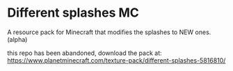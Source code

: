 # Different splashes MC
A resource pack for Minecraft that modifies the splashes to NEW ones. (alpha)

this repo has been abandoned, download the pack at: https://www.planetminecraft.com/texture-pack/different-splashes-5816810/
